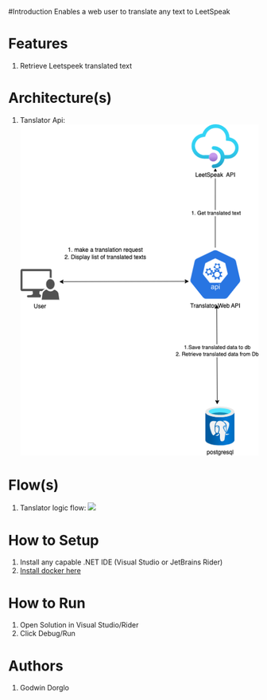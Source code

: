 #Introduction
Enables a web user to translate any text to LeetSpeak

# Features
1. Retrieve Leetspeek translated text


# Architecture(s)
1. Tanslator Api: ![](../docs/text_translator_app.png)

# Flow(s)
1. Tanslator logic flow: ![](../../docs/Flowcharts/text_translator_flow.png)

# How to Setup
1. Install any capable .NET IDE (Visual Studio or JetBrains Rider)
2. [Install docker here](https://docs.docker.com/engine/install/)


# How to Run
1. Open Solution in Visual Studio/Rider
2. Click Debug/Run


# Authors

1. Godwin Dorglo


